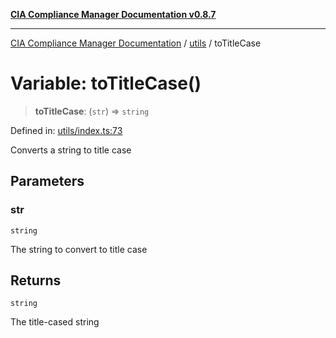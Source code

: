 [**CIA Compliance Manager Documentation v0.8.7**](../../README.md)

***

[CIA Compliance Manager Documentation](../../modules.md) / [utils](../README.md) / toTitleCase

# Variable: toTitleCase()

> **toTitleCase**: (`str`) => `string`

Defined in: [utils/index.ts:73](https://github.com/Hack23/cia-compliance-manager/blob/c1b03266cad85c2f58531e3fd0aea147fa649ae0/src/utils/index.ts#L73)

Converts a string to title case

## Parameters

### str

`string`

The string to convert to title case

## Returns

`string`

The title-cased string
